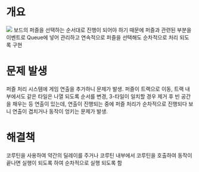 # 개요
![](https://github.com/DWBoo/3-Tile-Hell-Puzzle/assets/147593910/76229c95-44ea-4048-a0f0-85b92d395dd9)
보드의 퍼즐을 선택하는 순서대로 진행이 되어야 하기 때문에 퍼즐과 관련된 부분을 이벤트로 Queue에 넣어 관리하고 연속적으로 퍼즐을 선택해도 순차적으로 처리 되도록 구현

# 문제 발생
퍼즐 처리 시스템에 게임 연출을 추가하니 문제가 발생.
퍼즐이 트랙으로 이동, 트랙 내부에서도 같은 타일은 나열 되도록 순서를 변경, 3-타일이 일치할 경우 제거 후 빈 공간을 채우는 등 연출이 있는데, 연출이 진행되는 중에 퍼즐 처리가 순차적으로 진행되다 보니 연출이 겹치거나 동작이 엉키는 문제가 발생.

# 해결책
코루틴을 사용하여 약간의 딜레이를 주거나 코루틴 내부에서 코루틴을 호출하여 동작이 끝나면 실행이 되도록 하여 순차적으로 실행 되도록 함
